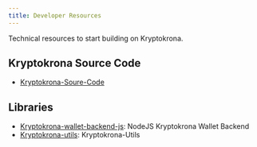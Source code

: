 ```yaml
---
title: Developer Resources
---
```


Technical resources to start building on Kryptokrona.

## Kryptokrona Source Code

* [Kryptokrona-Soure-Code](https://github.com/kryptokrona/kryptokrona)

## Libraries

* [Kryptokrona-wallet-backend-js](https://github.com/kryptokrona/kryptokrona-wallet-backend-js): NodeJS Kryptokrona Wallet Backend  
* [Kryptokrona-utils](https://github.com/kryptokrona/kryptokrona-utils): Kryptokrona-Utils
